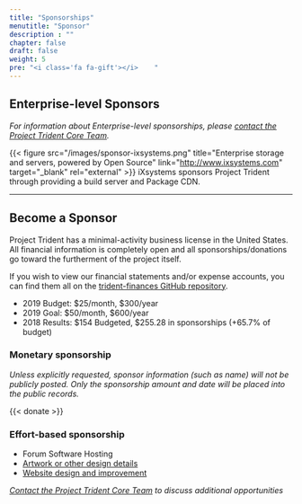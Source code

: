 ```yaml
---
title: "Sponsorships"
menutitle: "Sponsor"
description : ""
chapter: false
draft: false
weight: 5
pre: "<i class='fa fa-gift'></i>	"
---
```


## Enterprise-level Sponsors
*For information about Enterprise-level sponsorships, please [contact the Project Trident Core Team](mailto:core@project-trident.org).*

{{< figure src="/images/sponsor-ixsystems.png" title="Enterprise storage and servers, powered by Open Source" link="http://www.ixsystems.com" target="_blank" rel="external" >}}
iXsystems sponsors Project Trident through providing a build server and Package CDN. 

---
## Become a Sponsor
Project Trident has a minimal-activity business license in the United States. All financial information is completely open and all sponsorships/donations go toward the furtherment of the project itself.

If you wish to view our financial statements and/or expense accounts, you can find them all on the [trident-finances GitHub repository](https://github.com/project-trident/trident-finances).

* 2019 Budget: $25/month, $300/year
* 2019 Goal: $50/month, $600/year
* 2018 Results: $154 Budgeted, $255.28 in sponsorships (+65.7% of budget)


### Monetary sponsorship
*Unless explicitly requested, sponsor information (such as name) will not be publicly posted. Only the sponsorship amount and date will be placed into the public records.*

{{< donate >}}

### Effort-based sponsorship
* Forum Software Hosting
* [Artwork or other design details](http://github.com/project-trident/trident-artwork)
* [Website design and improvement](http://github.com/project-trident/trident-website)

*[Contact the Project Trident Core Team](mailto:core@project-trident.org) to discuss additional opportunities*
